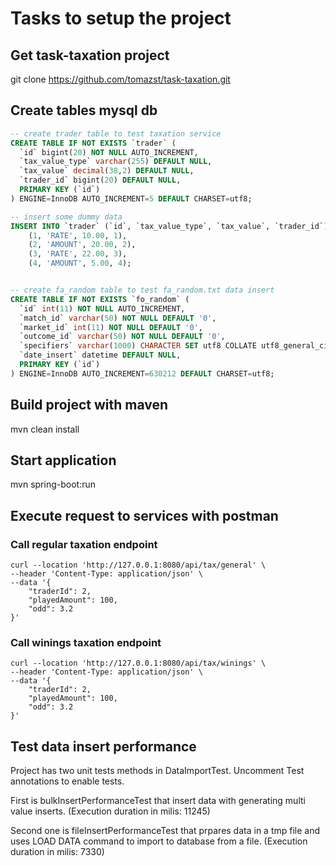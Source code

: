 # Tasks to setup the project

## Get task-taxation project
git clone https://github.com/tomazst/task-taxation.git

## Create tables mysql db

```sql
-- create trader table to test taxation service
CREATE TABLE IF NOT EXISTS `trader` (
  `id` bigint(20) NOT NULL AUTO_INCREMENT,
  `tax_value_type` varchar(255) DEFAULT NULL,
  `tax_value` decimal(38,2) DEFAULT NULL,
  `trader_id` bigint(20) DEFAULT NULL,
  PRIMARY KEY (`id`)
) ENGINE=InnoDB AUTO_INCREMENT=5 DEFAULT CHARSET=utf8;

-- insert some dummy data
INSERT INTO `trader` (`id`, `tax_value_type`, `tax_value`, `trader_id`) VALUES
	(1, 'RATE', 10.00, 1),
	(2, 'AMOUNT', 20.00, 2),
	(3, 'RATE', 22.00, 3),
	(4, 'AMOUNT', 5.00, 4);


-- create fa_random table to test fa_random.txt data insert
CREATE TABLE IF NOT EXISTS `fo_random` (
  `id` int(11) NOT NULL AUTO_INCREMENT,
  `match_id` varchar(50) NOT NULL DEFAULT '0',
  `market_id` int(11) NOT NULL DEFAULT '0',
  `outcome_id` varchar(50) NOT NULL DEFAULT '0',
  `specifiers` varchar(1000) CHARACTER SET utf8 COLLATE utf8_general_ci NOT NULL DEFAULT '0',
  `date_insert` datetime DEFAULT NULL,
  PRIMARY KEY (`id`)
) ENGINE=InnoDB AUTO_INCREMENT=630212 DEFAULT CHARSET=utf8;
```

## Build project with maven
mvn clean install

## Start application
mvn spring-boot:run

## Execute request to services with postman
### Call regular taxation endpoint
```
curl --location 'http://127.0.0.1:8080/api/tax/general' \
--header 'Content-Type: application/json' \
--data '{
    "traderId": 2,
    "playedAmount": 100,
    "odd": 3.2
}'
```
### Call winings taxation endpoint
```
curl --location 'http://127.0.0.1:8080/api/tax/winings' \
--header 'Content-Type: application/json' \
--data '{
    "traderId": 2,
    "playedAmount": 100,
    "odd": 3.2
}'
```

## Test data insert performance
Project has two unit tests methods in DataImportTest. Uncomment Test annotations to enable tests.

First is bulkInsertPerformanceTest that insert data with generating multi value inserts. (Execution duration in milis: 11245)

Second one is fileInsertPerformanceTest that prpares data in a tmp file and uses LOAD DATA command to import to database from a file. (Execution duration in milis: 7330)
